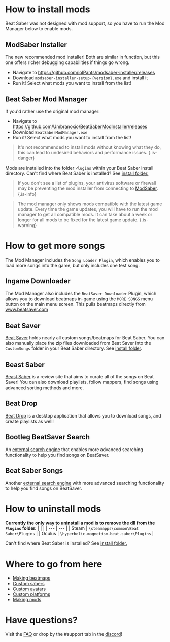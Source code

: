 <!-- TITLE: Beginners Guide -->
<!-- SUBTITLE: Getting Started -->

# How to install mods

Beat Saber was not designed with mod support, so you have to run the Mod Manager below to enable mods.

## ModSaber Installer
The new recommended mod installer! Both are similar in function, but this one offers richer debugging capabilities if things go wrong.
* Navigate to https://github.com/lolPants/modsaber-installer/releases
* Download `modsaber-installer-setup-{version}.exe` and install it
* Run it! Select what mods you want to install from the list!

## Beat Saber Mod Manager
If you'd rather use the original mod manager:
* Navigate to https://github.com/Umbranoxio/BeatSaberModInstaller/releases
* Download `BeatSaberModManager.exe`
* Run it! Select what mods you want to install from the list!

> It's not recommended to install mods without knowing what they do, this can lead to undesired behaviors and performance issues.
{.is-danger}

Mods are installed into the folder `Plugins` within your Beat Saber install directory.
Can't find where Beat Saber is installed? See [install folder.](faq/install-folder)

> If you don't see a list of plugins, your antivirus software or firewall may be preventing the mod installer from connecting to [ModSaber](https://www.modsaber.org/).
{.is-info} 

> The mod manager only shows mods compatible with the latest game update.
> Every time the game updates, you will have to run the mod manager to get all compatible mods.
> It can take about a week or longer for all mods to be fixed for the latest game update.
{.is-warning}

# How to get more songs
The Mod Manager includes the `Song Loader Plugin`, which enables you to load more songs into the game, but only includes one test song.

## Ingame Downloader
The Mod Manager also includes the `BeatSaver Downloader` Plugin, which allows you to download beatmaps in-game using the `MORE SONGS` menu button on the main menu screen. This pulls beatmaps directly from www.beatsaver.com

## Beat Saver
[Beat Saver](https://www.beatsaver.com) holds nearly all custom songs/beatmaps for Beat Saber.
You can also manually place the zip files downloaded from Beat Saver into the `CustomSongs` folder in your Beat Saber directory. 
See [install folder](FAQ/install-folder).

## Beast Saber
[Beast Saber](https://www.bsaber.com) is a review site that aims to curate all of the songs on Beat Saver! You can also download playlists, follow mappers, find songs using advanced sorting methods and more.

## Beat Drop
[Beat Drop](https://bsaber.com/beatdrop/) is a desktop application that allows you to download songs, and create playlists as well!

## Bootleg BeatSaver Search
An [external search engine](http://bootleg-beatsaver.com/) that enables more advanced searching functionality to help you find songs on BeatSaver.

## Beat Saber Songs
Another [external search engine](https://beatsaber-songs.herokuapp.com/) with more advanced searching functionality to help you find songs on BeatSaver.
# How to uninstall mods
**Currently the only way to uninstall a mod is to remove the dll from the `Plugins` folder.**
|  |  |
| --- | --- |
| Steam | `\steamapps\common\Beat Saber\Plugins` |
| Oculus | `\hyperbolic-magnetism-beat-saber\Plugins` | 

Can't find where Beat Saber is installed? See [install folder.](faq/install-folder)

# Where to go from here
* [Making beatmaps](mapping)
* [Custom sabers](models/custom-sabers)
* [Custom avatars](models/custom-avatars)
* [Custom platforms](models/custom-platforms)
* [Making mods](modding)

# Have questions?
Visit the [FAQ](faq) or drop by the #support tab in the [discord](https://discord.gg/beatsabermods)!